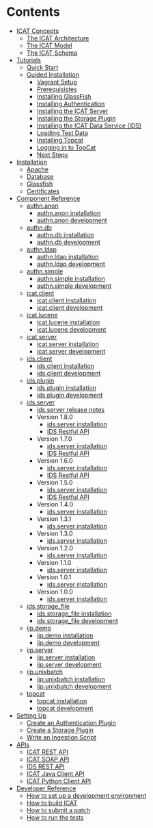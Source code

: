 # Contents

* [ICAT Concepts](./icat_concepts/README.md)
  * [The ICAT Architecture](./icat_concepts/icat_architecture.md)
  * [The ICAT Model](./icat_concepts/icat_model.md)
  * [The ICAT Schema](./icat_concepts/icat_schema.md)
* [Tutorials](./tutorials/README.md)
  * [Quick Start](./tutorials/quickstart.md)
  * [Guided Installation](./tutorials/guided_installation.md)
    * [Vagrant Setup](./tutorials/01VagrantSetup.md)
    * [Prerequisistes](./tutorials/02Prerequisites.md)
    * [Installing GlassFish](./tutorials/03InstallingGlassFish.md)
    * [Installing Authentication](./tutorials/04InstallingAuthentication.md)
    * [Installing the ICAT Server](./tutorials/05InstallingICATServer.md)
    * [Installing the Storage Plugin](./tutorials/06InstallingStoragePlugin.md)
    * [Installing the ICAT Data Service (IDS)](./tutorials/07ICATDataService.md)
    * [Loading Test Data](./tutorials/08TestData.md)
    * [Installing Topcat](./tutorials/09TopCat.md)
    *  [Logging in to TopCat](./tutorials/10LogInToTopCat.md)
    *  [Next Steps](./tutorials/11NextSteps.md)
* [Installation](./installation/README.md)
  * [Apache](installation/apache.md)
  * [Database](installation/database.md)
  * [Glassfish](installation/glassfish.md)
  * [Certificates](installation/certificates.md)
* [Component Reference](./component_reference/README.md)
  * [authn.anon](component_reference/authn.anon/README.md)
    * [authn.anon installation](component_reference/authn.anon/installation.md)
    * [authn.anon development](component_reference/authn.anon/development.md)
  * [authn.db](component_reference/authn.db/README.md)
    * [authn.db installation](component_reference/authn.db/installation.md)
    * [authn.db development](component_reference/authn.db/development.md)
  * [authn.ldap](component_reference/authn.ldap/README.md)
    * [authn.ldap installation](component_reference/authn.ldap/installation.md)
    * [authn.ldap development](component_reference/authn.ldap/development.md)
  * [authn.simple](component_reference/authn.simple/README.md)
    * [authn.simple installation](component_reference/authn.simple/installation.md)
    * [authn.simple development](component_reference/authn.simple/development.md)
  * [icat.client](component_reference/icat.client/README.md)
    * [icat.client installation](component_reference/icat.client/installation.md)
    * [icat.client development](component_reference/icat.client/development.md)
  * [icat.lucene](component_reference/icat.lucene/README.md)
    * [icat.lucene installation](component_reference/icat.lucene/installation.md)
    * [icat.lucene development](component_reference/icat.lucene/development.md)
  * [icat.server](component_reference/icat.server/README.md)
    * [icat.server installation](component_reference/icat.server/installation.md)
    * [icat.server development](component_reference/icat.server/development.md)
  * [ids.client](component_reference/ids.client/README.md)
    * [ids.client installation](component_reference/ids.client/installation.md)
    * [ids.client development](component_reference/ids.client/development.md)
  * [ids.plugin](component_reference/ids.plugin/README.md)
    * [ids.plugin installation](component_reference/ids.plugin/installation.md)
    * [ids.plugin development](component_reference/ids.plugin/development.md)
  * [ids.server](component_reference/ids.server/README.md)
    * [ids.server release notes](component_reference/ids.server/release_notes.md)
    * Version 1.8.0
      * [ids.server installation](component_reference/ids.server/1.8.0/installation.md)
      * [IDS Restful API](https://repo.icatproject.org/site/ids/server/1.8.0/miredot/index.html)
    * Version 1.7.0
      * [ids.server installation](component_reference/ids.server/1.7.0/installation.md)
      * [IDS Restful API](https://repo.icatproject.org/site/ids/server/1.7.0/miredot/index.html)
    * Version 1.6.0
      * [ids.server installation](component_reference/ids.server/1.6.0/installation.md)
      * [IDS Restful API](https://repo.icatproject.org/site/ids/server/1.6.0/miredot/index.html)
    * Version 1.5.0
      * [ids.server installation](component_reference/ids.server/1.5.0/installation.md)
      * [IDS Restful API](https://repo.icatproject.org/site/ids/server/1.5.0/miredot/index.html)
    * Version 1.4.0
      * [ids.server installation](component_reference/ids.server/1.4.0/installation.md)
    * Version 1.3.1
      * [ids.server installation](component_reference/ids.server/1.3.1/installation.md)
    * Version 1.3.0
      * [ids.server installation](component_reference/ids.server/1.3.0/installation.md)
    * Version 1.2.0
      * [ids.server installation](component_reference/ids.server/1.2.0/installation.md)
    * Version 1.1.0
      * [ids.server installation](component_reference/ids.server/1.1.0/installation.md)
    * Version 1.0.1
      * [ids.server installation](component_reference/ids.server/1.0.1/installation.md)
    * Version 1.0.0
      * [ids.server installation](component_reference/ids.server/1.0.0/installation.md)
  * [ids.storage_file](component_reference/ids.storage_file/README.md)
    * [ids.storage_file installation](component_reference/ids.storage_file/installation.md)
    * [ids.storage_file development](component_reference/ids.storage_file/development.md)
  * [ijp.demo](component_reference/ijp.demo/README.md)
    * [ijp.demo installation](component_reference/ijp.demo/installation.md)
    * [ijp.demo development](component_reference/ijp.demo/development.md)
  * [ijp.server](component_reference/ijp.server/README.md)
    * [ijp.server installation](component_reference/ijp.server/installation.md)
    * [ijp.server development](component_reference/ijp.server/development.md)
  * [ijp.unixbatch](component_reference/ijp.unixbatch/README.md)
    * [ijp.unixbatch installation](component_reference/ijp.unixbatch/installation.md)
    * [ijp.unixbatch development](component_reference/ijp.unixbatch/development.md)
  * [topcat](component_reference/topcat/README.md)
    * [topcat installation](component_reference/topcat/installation.md)
    * [topcat development](component_reference/topcat/development.md)
* [Setting Up](./setting_up/README.md)
  * [Create an Authentication Plugin](./setting_up/create_an_auth_plugin.md)
  * [Create a Storage Plugin](./setting_up/create_a_storage_plugin.md)
  * [Write an Ingestion Script](./setting_up/write_an_ingestion_script.md)
* [APIs](./apis/README.md)
  * [ICAT REST API](./apis/icat_rest_api.md)
  * [ICAT SOAP API](./apis/icat_soap_api.md)
  * [IDS REST API](./apis/ids_rest_api.md)
  * [ICAT Java Client API](./apis/java_client_api.md)
  * [ICAT Python Client API](./apis/python_client_api.md)
* [Developer Reference](./developer/README.md)
  * [How to set up a development environment](./developer/how_to_build_env.md)
  * [How to build ICAT](./developer/how_to_build.md)
  * [How to submit a patch](./developer/how_to_submit_patch.md)
  * [How to run the tests](./developer/how_to_test.md)
